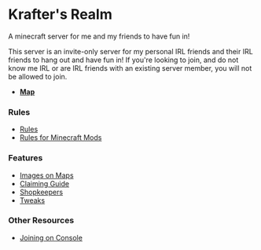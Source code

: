 # Krafter's Realm
A minecraft server for me and my friends to have fun in!

This server is an invite-only server for my personal IRL friends and their IRL friends to hang out and have fun in! If you're looking to join, and do not know me IRL or are IRL friends with an existing server member, you will not be allowed to join.

* [**Map**](https://realm.krafterdev.xyz/)

### Rules
* [Rules](/kraftersrealm/rules)
* [Rules for Minecraft Mods](/kraftersrealm/mods)

### Features

* [Images on Maps](/kraftersrealm/imageframe)
* [Claiming Guide](/kraftersrealm/claims)
* [Shopkeepers](/kraftersrealm/shopkeepers)
* [Tweaks](/kraftersrealm/tweaks)

### Other Resources

* [Joining on Console](/kraftersrealm/consoles)
